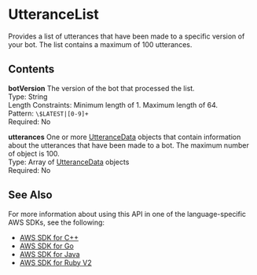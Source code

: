 # UtteranceList<a name="API_UtteranceList"></a>

Provides a list of utterances that have been made to a specific version of your bot\. The list contains a maximum of 100 utterances\.

## Contents<a name="API_UtteranceList_Contents"></a>

 **botVersion**   <a name="lex-Type-UtteranceList-botVersion"></a>
The version of the bot that processed the list\.  
Type: String  
Length Constraints: Minimum length of 1\. Maximum length of 64\.  
Pattern: `\$LATEST|[0-9]+`   
Required: No

 **utterances**   <a name="lex-Type-UtteranceList-utterances"></a>
One or more [UtteranceData](API_UtteranceData.md) objects that contain information about the utterances that have been made to a bot\. The maximum number of object is 100\.  
Type: Array of [UtteranceData](API_UtteranceData.md) objects  
Required: No

## See Also<a name="API_UtteranceList_SeeAlso"></a>

For more information about using this API in one of the language\-specific AWS SDKs, see the following:
+  [AWS SDK for C\+\+](https://docs.aws.amazon.com/goto/SdkForCpp/lex-models-2017-04-19/UtteranceList) 
+  [AWS SDK for Go](https://docs.aws.amazon.com/goto/SdkForGoV1/lex-models-2017-04-19/UtteranceList) 
+  [AWS SDK for Java](https://docs.aws.amazon.com/goto/SdkForJava/lex-models-2017-04-19/UtteranceList) 
+  [AWS SDK for Ruby V2](https://docs.aws.amazon.com/goto/SdkForRubyV2/lex-models-2017-04-19/UtteranceList) 